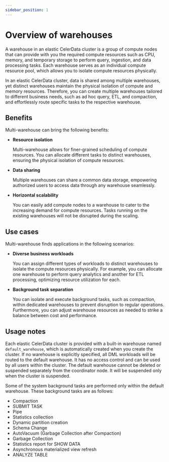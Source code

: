 ```yaml
---
sidebar_position: 1
---
```


# Overview of warehouses

A warehouse in an elastic CelerData cluster is a group of compute nodes that can provide with you the required compute resources such as CPU, memory, and temporary storage to perform query, ingestion, and data processing tasks. Each warehouse serves as an individual compute resource pool, which allows you to isolate compute resources physically.

In an elastic CelerData cluster, data is shared among multiple warehouses, yet distinct warehouses maintain the physical isolation of compute and memory resources. Therefore, you can create multiple warehouses tailored to different business needs, such as ad hoc query, ETL, and compaction, and effortlessly route specific tasks to the respective warehouse.

## Benefits

Multi-warehouse can bring the following benefits:

- **Resource isolation**

  Multi-warehouse allows for finer-grained scheduling of compute resources. You can allocate different tasks to distinct warehouses, ensuring the physical isolation of compute resources.

- **Data sharing**

  Multiple warehouses can share a common data storage, empowering authorized users to access data through any warehouse seamlessly.

- **Horizontal scalability**

  You can easily add compute nodes to a warehouse to cater to the increasing demand for compute resources. Tasks running on the existing warehouses will not be disrupted during the scaling.

## Use cases

Multi-warehouse finds applications in the following scenarios:

- **Diverse business workloads**

  You can assign different types of workloads to distinct warehouses to isolate the compute resources physically. For example, you can allocate one warehouse to perform query analytics and another for ETL processing, optimizing resource utilization for each.

- **Background task separation**

  You can isolate and execute background tasks, such as compaction, within dedicated warehouses to prevent disruption to regular operations. Furthermore, you can adjust warehouse resources as needed to strike a balance between cost and performance.

## Usage notes

Each elastic CelerData cluster is provided with a built-in warehouse named `default_warehouse`, which is automatically created when you create the cluster. If no warehouse is explicitly specified, all DML workloads will be routed to the default warehouse. It has no access control and can be used by all users within the cluster. The default warehouse cannot be deleted or suspended separately from the coordinator node. It will be suspended only when the cluster is suspended.

Some of the system background tasks are performed only within the default warehouse. These background tasks are as follows:

- Compaction
- SUBMIT TASK
- Pipe
- Statistics collection
- Dynamic partition creation
- Schema Change
- AutoVacuum (Garbage Collection after Compaction)
- Garbage Collection
- Statistics report for SHOW DATA
- Asynchronous materialized view refresh
- ANALYZE TABLE
